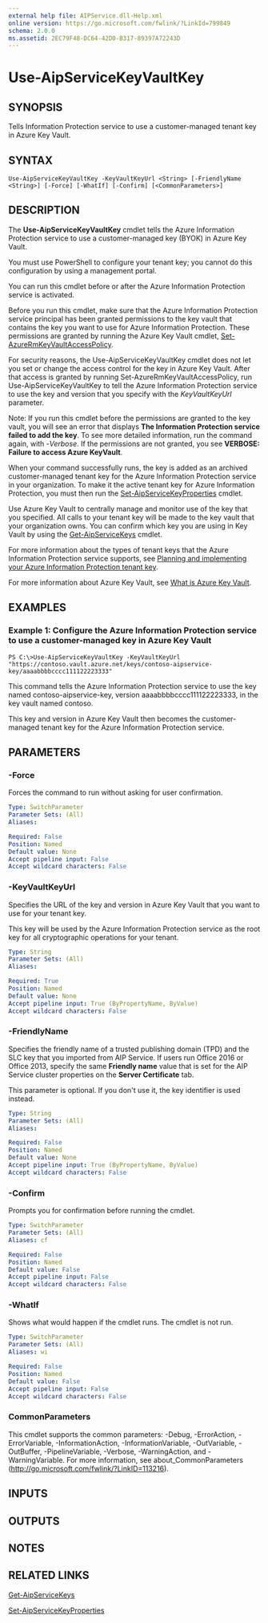 ```yaml
---
external help file: AIPService.dll-Help.xml
online version: https://go.microsoft.com/fwlink/?LinkId=799849
schema: 2.0.0
ms.assetid: 2EC79F48-DC64-42D0-B317-89397A72243D
---
```


# Use-AipServiceKeyVaultKey

## SYNOPSIS
Tells Information Protection service to use a customer-managed tenant key in Azure Key Vault.

## SYNTAX

```
Use-AipServiceKeyVaultKey -KeyVaultKeyUrl <String> [-FriendlyName <String>] [-Force] [-WhatIf] [-Confirm] [<CommonParameters>]
```

## DESCRIPTION
The **Use-AipServiceKeyVaultKey** cmdlet tells the Azure Information Protection service to use a customer-managed key (BYOK) in Azure Key Vault.

You must use PowerShell to configure your tenant key; you cannot do this configuration by using a management portal.

You can run this cmdlet before or after the Azure Information Protection service is activated. 

Before you run this cmdlet, make sure that the Azure Information Protection service principal has been granted permissions to the key vault that contains the key you want to use for Azure Information Protection. These permissions are granted by running the Azure Key Vault cmdlet, [Set-AzureRmKeyVaultAccessPolicy](/powershell/module/azurerm.keyvault/set-azurermkeyvaultaccesspolicy).  

For security reasons, the Use-AipServiceKeyVaultKey cmdlet does not let you set or change the access control for the key in Azure Key Vault. After that access is granted by running Set-AzureRmKeyVaultAccessPolicy, run Use-AipServiceKeyVaultKey to tell the Azure Information Protection service to use the key and version that you specify with the *KeyVaultKeyUrl* parameter.

Note: If you run this cmdlet before the permissions are granted to the key vault, you will see an error that displays **The Information Protection service failed to add the key**. To see more detailed information, run the command again, with -*Verbose*. If the permissions are not granted, you see **VERBOSE: Failure to access Azure KeyVault**.

When your command successfully runs, the key is added as an archived customer-managed tenant key for the Azure Information Protection service in your organization. To make it the active tenant key for Azure Information Protection, you must then run the [Set-AipServiceKeyProperties](./Set-AipServiceKeyProperties.md) cmdlet.

Use Azure Key Vault to centrally manage and monitor use of the key that you specified. All calls to your tenant key will be made to the key vault that your organization owns. You can confirm which key you are using in Key Vault by using the [Get-AipServiceKeys](./Get-AipServiceKeys.md) cmdlet.

For more information about the types of tenant keys that the Azure Information Protection service supports, see [Planning and implementing your Azure Information Protection tenant key](https://docs.microsoft.com/information-protection/plan-design/plan-implement-tenant-key).

For more information about Azure Key Vault, see [What is Azure Key Vault](https://docs.microsoft.com/azure/key-vault/key-vault-whatis).


## EXAMPLES

### Example 1: Configure the Azure Information Protection service to use a customer-managed key in Azure Key Vault
```
PS C:\>Use-AipServiceKeyVaultKey -KeyVaultKeyUrl "https://contoso.vault.azure.net/keys/contoso-aipservice-key/aaaabbbbcccc111122223333"
```

This command tells the Azure Information Protection service to use the key named contoso-aipservice-key, version aaaabbbbcccc111122223333, in the key vault named contoso.

This key and version in Azure Key Vault then becomes the customer-managed tenant key for the Azure Information Protection service.

## PARAMETERS

### -Force
Forces the command to run without asking for user confirmation.

```yaml
Type: SwitchParameter
Parameter Sets: (All)
Aliases:

Required: False
Position: Named
Default value: None
Accept pipeline input: False
Accept wildcard characters: False
```

### -KeyVaultKeyUrl
Specifies the URL of the key and version in Azure Key Vault that you want to use for your tenant key.

This key will be used by the Azure Information Protection service as the root key for all cryptographic operations for your tenant.

```yaml
Type: String
Parameter Sets: (All)
Aliases:

Required: True
Position: Named
Default value: None
Accept pipeline input: True (ByPropertyName, ByValue)
Accept wildcard characters: False
```

### -FriendlyName
Specifies the friendly name of a trusted publishing domain (TPD) and the SLC key that you imported from AIP Service. If users run Office 2016 or Office 2013, specify the same **Friendly name** value that is set for the AIP Service cluster properties on the **Server Certificate** tab. 

This parameter is optional. If you don't use it, the key identifier is used instead.

```yaml
Type: String
Parameter Sets: (All)
Aliases:

Required: False
Position: Named
Default value: None
Accept pipeline input: True (ByPropertyName, ByValue)
Accept wildcard characters: False
```

### -Confirm
Prompts you for confirmation before running the cmdlet.

```yaml
Type: SwitchParameter
Parameter Sets: (All)
Aliases: cf

Required: False
Position: Named
Default value: False
Accept pipeline input: False
Accept wildcard characters: False
```

### -WhatIf
Shows what would happen if the cmdlet runs. The cmdlet is not run.

```yaml
Type: SwitchParameter
Parameter Sets: (All)
Aliases: wi

Required: False
Position: Named
Default value: False
Accept pipeline input: False
Accept wildcard characters: False
```

### CommonParameters
This cmdlet supports the common parameters: -Debug, -ErrorAction, -ErrorVariable, -InformationAction, -InformationVariable, -OutVariable, -OutBuffer, -PipelineVariable, -Verbose, -WarningAction, and -WarningVariable. For more information, see about_CommonParameters (http://go.microsoft.com/fwlink/?LinkID=113216).

## INPUTS

## OUTPUTS

## NOTES

## RELATED LINKS

[Get-AipServiceKeys](./Get-AipServiceKeys.md)

[Set-AipServiceKeyProperties](./Set-AipServiceKeyProperties.md)

